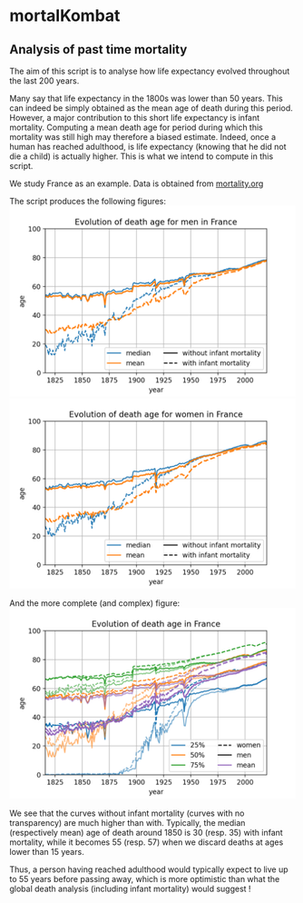 # mortalKombat

## Analysis of past time mortality

The aim of this script is to analyse how life expectancy evolved throughout the last 200 years.

Many say that life expectancy in the 1800s was lower than 50 years. This can indeed be simply obtained as the mean age of death during this period. However, a major contribution to this short life expectancy is infant mortality. Computing a mean death age for period during which this mortality was still high may therefore a biased estimate. Indeed, once a human has reached adulthood, is life expectancy (knowing that he did not die a child) is actually higher. This is what we intend to compute in this script.

We study France as an example. Data is obtained from [mortality.org](https://www.mortality.org/Country/Country?cntr=FRACNP)

The script produces the following figures:
![Mortality in France](https://github.com/laurent90git/mortalKombat/blob/main/france_mortality_men.png "Mortality in France for women")
![Mortality in France](https://github.com/laurent90git/mortalKombat/blob/main/france_mortality_women.png "Mortality in France for men")

And the more complete (and complex) figure:
![Mortality in France](https://github.com/laurent90git/mortalKombat/blob/main/france_mortality.png "Mortality in France")

We see that the curves without infant mortality (curves with no transparency) are much higher than with. Typically, the median (respectively mean) age of death around 1850 is 30 (resp. 35) with infant mortality, while it becomes 55 (resp. 57) when we discard deaths at ages lower than 15 years.

Thus, a person having reached adulthood would typically expect to live up to 55 years before passing away, which is more optimistic than what the global death analysis (including infant mortality) would suggest !
